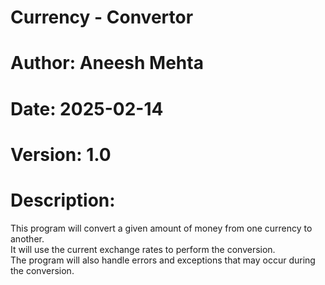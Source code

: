 # Currency - Convertor
# Author: Aneesh Mehta
# Date: 2025-02-14
# Version: 1.0
# Description:
This program will convert a given amount of money from one currency to another.
<br> It will use the current exchange rates to perform the conversion.
<br> The program will also handle errors and exceptions that may occur during the conversion.
